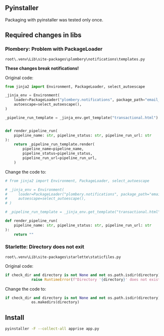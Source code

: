 ## Pyinstaller

Packaging with pyinstaller was tested only once.

## Required changes in libs

### Plombery: Problem with PackageLoader
`root\.venv\Lib\site-packages\plombery\notifications\templates.py`

**These changes break notifications!**

Original code:
```python
from jinja2 import Environment, PackageLoader, select_autoescape

_jinja_env = Environment(
    loader=PackageLoader("plombery.notifications", package_path="email_templates"),
    autoescape=select_autoescape(),
)

_pipeline_run_template = _jinja_env.get_template("transactional.html")


def render_pipeline_run(
    pipeline_name: str, pipeline_status: str, pipeline_run_url: str
):
    return _pipeline_run_template.render(
        pipeline_name=pipeline_name,
        pipeline_status=pipeline_status,
        pipeline_run_url=pipeline_run_url,
    )
```

Change the code to:
```python
# from jinja2 import Environment, PackageLoader, select_autoescape

# _jinja_env = Environment(
#     loader=PackageLoader("plombery.notifications", package_path="email_templates"),
#     autoescape=select_autoescape(),
# )

# _pipeline_run_template = _jinja_env.get_template("transactional.html")

def render_pipeline_run(
    pipeline_name: str, pipeline_status: str, pipeline_run_url: str
):
    return ""
```

### Starlette: Directory does not exit
`root\.venv\Lib\site-packages\starlette\staticfiles.py`

Original code:
```python
if check_dir and directory is not None and not os.path.isdir(directory):
            raise RuntimeError(f"Directory '{directory}' does not exist")
```

Change the code to:
```python
if check_dir and directory is not None and not os.path.isdir(directory):
            os.makedirs(directory)
```

## Install
```bash
pyinstaller -F --collect-all apprise app.py
```
